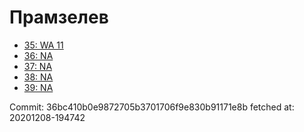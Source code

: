 # Прамзелев
- [35: WA 11](35.md)
- [36: NA](36.md)
- [37: NA](37.md)
- [38: NA](38.md)
- [39: NA](39.md)

Commit: 36bc410b0e9872705b3701706f9e830b91171e8b
 fetched at: 20201208-194742
